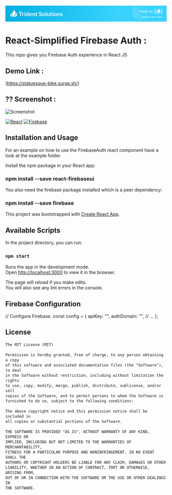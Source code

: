 
[![Screenshot](https://github.com/yuvarajmanivanan/React-Simplified-Firebase-Auth/blob/master/banner.png)](https://tridentnets.com/)

# React-Simplified Firebase Auth :

This repo gives you Firebase Auth experience in React JS

## Demo Link :

(https://statuesque-bike.surge.sh/)

## ?? Screenshot :

![Screenshot](https://user-images.githubusercontent.com/30695617/70412507-f4959f00-1a7a-11ea-9231-b6cb3488f481.png)

[![React](https://img.shields.io/badge/Platform-React%20JS-blue.svg)](https://reactjs.org/)
[![Firebase](https://img.shields.io/badge/Firebase-Auth-blue.svg)](https://firebase.google.com/)

## Installation and Usage

For an example on how to use the FirebaseAuth react component have a look at the example folder.

Install the npm package in your React app:

### npm install --save react-firebaseui

You also need the firebase package installed which is a peer dependency:

### npm install --save firebase


This project was bootstrapped with [Create React App](https://github.com/facebook/create-react-app).

## Available Scripts

In the project directory, you can run:

### `npm start`

Runs the app in the development mode.<br>
Open [http://localhost:3000](http://localhost:3000) to view it in the browser.

The page will reload if you make edits.<br>
You will also see any lint errors in the console.
 
## Firebase Configuration

// Configure Firebase.
const config = {
  apiKey: "",
  authDomain: "",
  // ...
};

## License

	The MIT License (MIT)

	Permission is hereby granted, free of charge, to any person obtaining a copy
	of this software and associated documentation files (the "Software"), to deal
	in the Software without restriction, including without limitation the rights
	to use, copy, modify, merge, publish, distribute, sublicense, and/or sell
	copies of the Software, and to permit persons to whom the Software is
	furnished to do so, subject to the following conditions:

	The above copyright notice and this permission notice shall be included in
	all copies or substantial portions of the Software.

	THE SOFTWARE IS PROVIDED "AS IS", WITHOUT WARRANTY OF ANY KIND, EXPRESS OR
	IMPLIED, INCLUDING BUT NOT LIMITED TO THE WARRANTIES OF MERCHANTABILITY,
	FITNESS FOR A PARTICULAR PURPOSE AND NONINFRINGEMENT. IN NO EVENT SHALL THE
	AUTHORS OR COPYRIGHT HOLDERS BE LIABLE FOR ANY CLAIM, DAMAGES OR OTHER
	LIABILITY, WHETHER IN AN ACTION OF CONTRACT, TORT OR OTHERWISE, ARISING FROM,
	OUT OF OR IN CONNECTION WITH THE SOFTWARE OR THE USE OR OTHER DEALINGS IN
	THE SOFTWARE.
